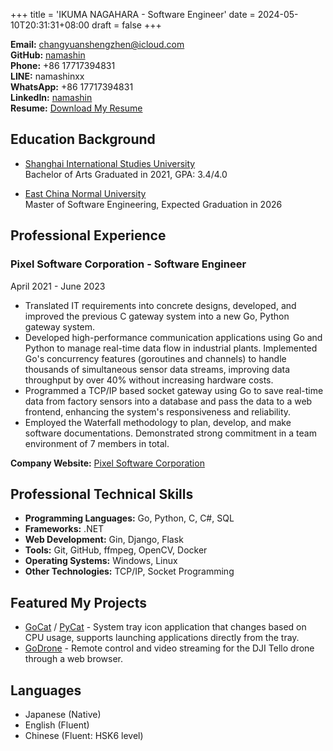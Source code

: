 +++
title = 'IKUMA NAGAHARA - Software Engineer'
date = 2024-05-10T20:31:31+08:00
draft = false
+++

**Email:** [changyuanshengzhen@icloud.com](mailto:changyuanshengzhen@icloud.com)  
**GitHub:** [namashin](https://github.com/namashin)  
**Phone:** +86 17717394831  
**LINE:** namashinxx  
**WhatsApp:** +86 17717394831  
**LinkedIn:** [namashin](https://www.linkedin.com/in/namashin/)  
**Resume:** [Download My Resume](/resume/resume-en.pdf)

## Education Background

- [Shanghai International Studies University](https://www.shisu.edu.cn/)  
  Bachelor of Arts Graduated in 2021, GPA: 3.4/4.0

- [East China Normal University](https://www.ecnu.edu.cn/)  
  Master of Software Engineering, Expected Graduation in 2026

## Professional Experience

### Pixel Software Corporation - Software Engineer

April 2021 - June 2023

- Translated IT requirements into concrete designs, developed, and improved the previous C gateway system into a new Go,
  Python gateway system.
- Developed high-performance communication applications using Go and Python to manage real-time data flow in industrial
  plants. Implemented Go's concurrency features (goroutines and channels) to handle thousands of simultaneous sensor
  data streams, improving data throughput by over 40% without increasing hardware costs.
- Programmed a TCP/IP based socket gateway using Go to save real-time data from factory sensors into a database and pass
  the data to a web frontend, enhancing the system's responsiveness and reliability.
- Employed the Waterfall methodology to plan, develop, and make software documentations. Demonstrated strong commitment
  in a team environment of 7 members in total.

**Company Website:** [Pixel Software Corporation](https://www.pixelsoft.co.jp/pc/index.html)

## Professional Technical Skills

- **Programming Languages:** Go, Python, C, C#, SQL
- **Frameworks:** .NET
- **Web Development:** Gin, Django, Flask
- **Tools:** Git, GitHub, ffmpeg, OpenCV, Docker
- **Operating Systems:** Windows, Linux
- **Other Technologies:** TCP/IP, Socket Programming

## Featured My Projects

- [GoCat](https://github.com/namashin/GoCat) / [PyCat](https://github.com/namashin/PyCat) - System tray icon application
  that changes based on CPU usage, supports launching applications directly from the tray.
- [GoDrone](https://github.com/namashin/GoDrone) - Remote control and video streaming for the DJI Tello drone through a
  web browser.

## Languages

- Japanese (Native)
- English (Fluent)
- Chinese (Fluent: HSK6 level)
